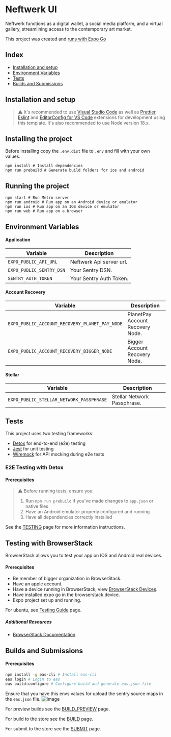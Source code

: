 # Neftwerk UI

Neftwerk functions as a digital wallet, a social media platform, and a virtual gallery, streamlining access to the contemporary art market.

This project was created and [runs with Expo Go](https://expo.dev/client)

## Index

- [Installation and setup](#installation-and-setup)
- [Environment Variables](#environment-variables)
- [Tests](#tests)
- [Builds and Submissions](#builds-and-submissions)

## Installation and setup

> ⚠️ It's recommended to use [Visual Studio Code](https://code.visualstudio.com/) as well as [Prettier](https://marketplace.visualstudio.com/items?itemName=esbenp.prettier-vscode), [Eslint](https://marketplace.visualstudio.com/items?itemName=dbaeumer.vscode-eslint) and [EditorConfig for VS Code](https://marketplace.visualstudio.com/items?itemName=EditorConfig.EditorConfig) extensions for development using this template. It's also recommended to use Node version 18.x.

## Installing the project

Before installing copy the `.env.dist` file to `.env` and fill with your own values.

```
npm install # Install dependencies
npm run prebuild # Generate build folders for ios and android
```

## Running the project

```
npm start # Run Metro server
npm run android # Run app on an Android device or emulator
npm run ios # Run app on an IOS device or emulator
npm run web # Run app on a browser
```

## Environment Variables

#### Application

| Variable                 | Description              |
| ------------------------ | ------------------------ |
| `EXPO_PUBLIC_API_URL`    | Neftwerk Api server url. |
| `EXPO_PUBLIC_SENTRY_DSN` | Your Sentry DSN.         |
| `SENTRY_AUTH_TOKEN`      | Your Sentry Auth Token.  |

#### Account Recovery

| Variable                                       | Description                      |
| ---------------------------------------------- | -------------------------------- |
| `EXPO_PUBLIC_ACCOUNT_RECOVERY_PLANET_PAY_NODE` | PlanetPay Account Recovery Node. |
| `EXPO_PUBLIC_ACCOUNT_RECOVERY_BIGGER_NODE`     | Bigger Account Recovery Node.    |

#### Stellar

| Variable                                 | Description                 |
| ---------------------------------------- | --------------------------- |
| `EXPO_PUBLIC_STELLAR_NETWORK_PASSPHRASE` | Stellar Network Passphrase. |

## Tests

This project uses two testing frameworks:

- [Detox](https://wix.github.io/Detox/docs/introduction/getting-started) for end-to-end (e2e) testing
- [Jest](https://jestjs.io/) for unit testing
- [Wiremock](http://wiremock.org/) for API mocking during e2e tests

### E2E Testing with Detox

#### Prerequisites

> ⚠️ Before running tests, ensure you:
>
> 1. Run `npm run prebuild` if you've made changes to `app.json` or native files
> 2. Have an Android emulator properly configured and running
> 3. Have all dependencies correctly installed

See the [TESTING](docs/TESTING.md) page for more information instructions.

## Testing with BrowserStack

BrowserStack allows you to test your app on IOS and Android real devices.

#### Prerequisites

- Be member of bigger organization in BrowserStack.
- Have an apple account.
- Have a device running in BrowserStack, view [BrowserStack Devices](https://app-live.browserstack.com/#os=iOS&os_version=18.0&zoom_to_fit=true&full_screen=true&speed=1).
- Have installed expo go in the browserstack device.
- Expo project set up and running.

For ubuntu, see [Testing Guide](./docs/BROWSERSTACK_UBUNTU_TESTING.md) page.

##### Additional Resources

- [BrowserStack Documentation](https://www.browserstack.com/docs/)

## Builds and Submissions

#### Prerequisites

```bash
npm install -g eas-cli # Install eas-cli
eas login # Login to eas
eas build:configure # Configure build and generate eas.json file
```

Ensure that you have this envs values for upload the sentry source maps in the `eas.json` file.
![image](https://github.com/user-attachments/assets/2fa0583c-fb33-413e-81c7-78a411808a0e)

For preview builds see the [BUILD_PREVIEW](docs/BUILD_PREVIEW.md) page.

For build to the store see the [BUILD](docs/BUILD.md) page.

For submit to the store see the [SUBMIT](docs/SUBMIT.md) page.
